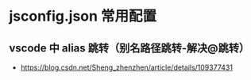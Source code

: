 # jsconfig.json 常用配置

## vscode 中 alias 跳转（别名路径跳转-解决@跳转）

- https://blog.csdn.net/Sheng_zhenzhen/article/details/109377431

